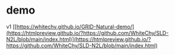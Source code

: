 # demo
v1
[[https://whitechy.github.io/GRID-Natural-demo/](https://htmlpreview.github.io/?https://github.com/WhiteChy/SLD-N2L/blob/main/index.html)](https://htmlpreview.github.io/?https://github.com/WhiteChy/SLD-N2L/blob/main/index.html)
